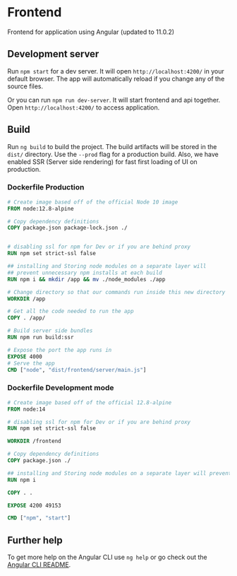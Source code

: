 # Frontend

Frontend for application using Angular (updated to 11.0.2)

## Development server

Run `npm start` for a dev server. It will open `http://localhost:4200/` in your default browser. The app will automatically reload if you change any of the source files.

Or you can run `npm run dev-server`. It will start frontend and api together. Open  `http://localhost:4200/` to access application.


## Build

Run `ng build` to build the project. The build artifacts will be stored in the `dist/` directory. Use the `--prod` flag for a production build. Also, we have enabled SSR (Server side rendering) for fast first loading of UI on production.

### Dockerfile Production

```dockerfile
# Create image based off of the official Node 10 image
FROM node:12.8-alpine

# Copy dependency definitions
COPY package.json package-lock.json ./


# disabling ssl for npm for Dev or if you are behind proxy
RUN npm set strict-ssl false

## installing and Storing node modules on a separate layer will 
## prevent unnecessary npm installs at each build
RUN npm i && mkdir /app && mv ./node_modules ./app

# Change directory so that our commands run inside this new directory
WORKDIR /app

# Get all the code needed to run the app
COPY . /app/

# Build server side bundles
RUN npm run build:ssr

# Expose the port the app runs in
EXPOSE 4000
# Serve the app
CMD ["node", "dist/frontend/server/main.js"]

```
### Dockerfile Development mode
```dockerfile
# Create image based off of the official 12.8-alpine
FROM node:14

# disabling ssl for npm for Dev or if you are behind proxy
RUN npm set strict-ssl false

WORKDIR /frontend

# Copy dependency definitions
COPY package.json ./

## installing and Storing node modules on a separate layer will prevent unnecessary npm installs at each build
RUN npm i

COPY . .

EXPOSE 4200 49153

CMD ["npm", "start"]

```

## Further help

To get more help on the Angular CLI use `ng help` or go check out the [Angular CLI README](https://github.com/angular/angular-cli/blob/master/README.md).
